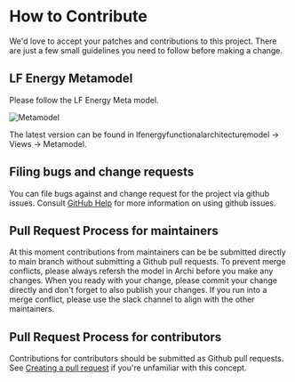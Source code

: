<!--
SPDX-FileCopyrightText: 2017-2022 Contributors to the lfenergyarchitecturemodel project

SPDX-License-Identifier: CC-BY-4.0
-->

# How to Contribute

We'd love to accept your patches and contributions to this project. There are just a few small guidelines you need to follow before making a change.


## LF Energy Metamodel 
Please follow the LF Energy Meta model. 

![Metamodel](https://user-images.githubusercontent.com/3628277/162908393-2bf3f2f6-ff0e-4ae5-a7a5-860b99028293.jpg)

The latest version can be found in lfenergyfunctionalarchitecturemodel -> Views -> Metamodel.

## Filing bugs and change requests

You can file bugs against and change request for the project via github issues. Consult [GitHub Help](https://docs.github.com/en/free-pro-team@latest/github/managing-your-work-on-github/creating-an-issue) for more information on using github issues.

## Pull Request Process for maintainers
At this moment contributions from maintainers can be be submitted directly to main branch without submitting a Github pull requests. To prevent merge conflicts, please always refersh the model in Archi before you make any changes. When you ready with your change, please commit your change directly and don't forget to also publish your changes. If you run into a merge conflict, please use the slack channel to align with the other maintainers. 

## Pull Request Process for contributors
Contributions for contributors should be submitted as Github pull requests. See [Creating a pull request](https://docs.github.com/en/github/collaborating-with-issues-and-pull-requests/creating-a-pull-request) if you're unfamiliar with this concept.
